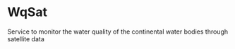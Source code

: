 WqSat
=======

Service to monitor the water quality of the continental water bodies through satellite data
